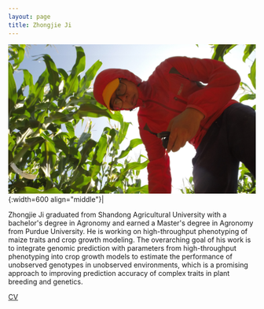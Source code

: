 ```yaml
---
layout: page
title: Zhongjie Ji
---
```


![Zhongjie Ji](/images/People_Images/zhongjieji.jpg){:width=600 align="middle"}|

Zhongjie Ji graduated from Shandong Agricultural University with a bachelor's degree in Agronomy and earned a Master's degree in Agronomy from Purdue University. He is working on high-throughput phenotyping of maize traits and crop growth modeling. The overarching goal of his work is to integrate genomic prediction with parameters from high-throughput phenotyping into crop growth models to estimate the performance of unobserved genotypes in unobserved environments, which is a promising approach to improving prediction accuracy of complex traits in plant breeding and genetics.  

[CV](/CVs/zhongjieji.pdf)